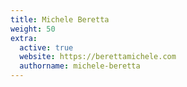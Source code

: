 ```yaml
---
title: Michele Beretta
weight: 50
extra:
  active: true
  website: https://berettamichele.com
  authorname: michele-beretta
---
```


